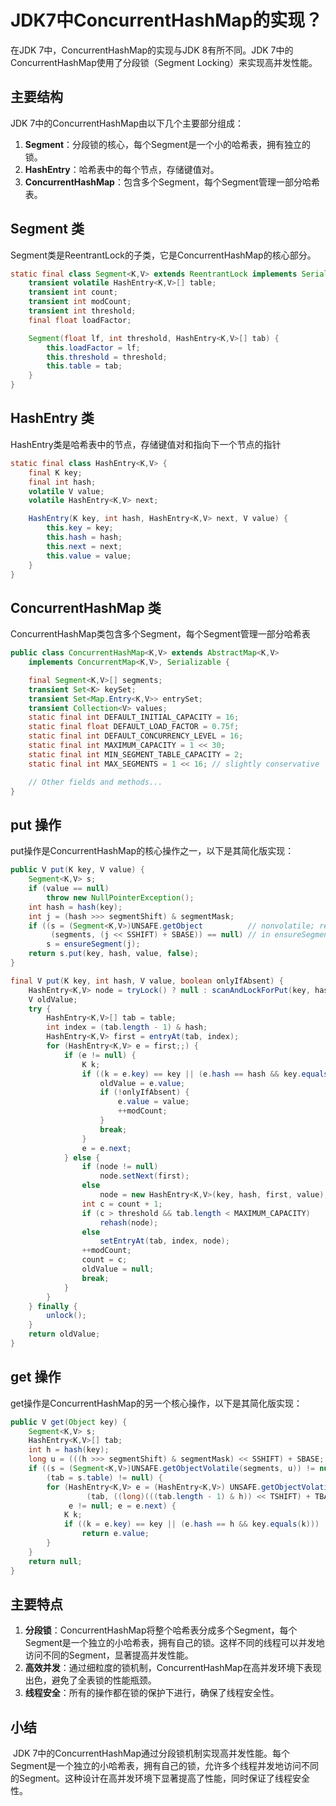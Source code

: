 #  JDK7中ConcurrentHashMap的实现？

在JDK 7中，ConcurrentHashMap的实现与JDK 8有所不同。JDK 7中的ConcurrentHashMap使用了分段锁（Segment Locking）来实现高并发性能。

## **主要结构**

JDK 7中的ConcurrentHashMap由以下几个主要部分组成：

1.  **Segment**：分段锁的核心，每个Segment是一个小的哈希表，拥有独立的锁。
2.  **HashEntry**：哈希表中的每个节点，存储键值对。
3.  **ConcurrentHashMap**：包含多个Segment，每个Segment管理一部分哈希表。

## **Segment 类**

Segment类是ReentrantLock的子类，它是ConcurrentHashMap的核心部分。

```java
static final class Segment<K,V> extends ReentrantLock implements Serializable {
    transient volatile HashEntry<K,V>[] table;
    transient int count;
    transient int modCount;
    transient int threshold;
    final float loadFactor;

    Segment(float lf, int threshold, HashEntry<K,V>[] tab) {
        this.loadFactor = lf;
        this.threshold = threshold;
        this.table = tab;
    }
}
```

## **HashEntry 类**

HashEntry类是哈希表中的节点，存储键值对和指向下一个节点的指针

```java
static final class HashEntry<K,V> {
    final K key;
    final int hash;
    volatile V value;
    volatile HashEntry<K,V> next;

    HashEntry(K key, int hash, HashEntry<K,V> next, V value) {
        this.key = key;
        this.hash = hash;
        this.next = next;
        this.value = value;
    }
}
```

## **ConcurrentHashMap 类**

ConcurrentHashMap类包含多个Segment，每个Segment管理一部分哈希表

```java
public class ConcurrentHashMap<K,V> extends AbstractMap<K,V>
    implements ConcurrentMap<K,V>, Serializable {

    final Segment<K,V>[] segments;
    transient Set<K> keySet;
    transient Set<Map.Entry<K,V>> entrySet;
    transient Collection<V> values;
    static final int DEFAULT_INITIAL_CAPACITY = 16;
    static final float DEFAULT_LOAD_FACTOR = 0.75f;
    static final int DEFAULT_CONCURRENCY_LEVEL = 16;
    static final int MAXIMUM_CAPACITY = 1 << 30;
    static final int MIN_SEGMENT_TABLE_CAPACITY = 2;
    static final int MAX_SEGMENTS = 1 << 16; // slightly conservative

    // Other fields and methods...
}
```

## **put 操作**

put操作是ConcurrentHashMap的核心操作之一，以下是其简化版实现：

```java
public V put(K key, V value) {
    Segment<K,V> s;
    if (value == null)
        throw new NullPointerException();
    int hash = hash(key);
    int j = (hash >>> segmentShift) & segmentMask;
    if ((s = (Segment<K,V>)UNSAFE.getObject          // nonvolatile; recheck
         (segments, (j << SSHIFT) + SBASE)) == null) // in ensureSegment
        s = ensureSegment(j);
    return s.put(key, hash, value, false);
}

final V put(K key, int hash, V value, boolean onlyIfAbsent) {
    HashEntry<K,V> node = tryLock() ? null : scanAndLockForPut(key, hash, value);
    V oldValue;
    try {
        HashEntry<K,V>[] tab = table;
        int index = (tab.length - 1) & hash;
        HashEntry<K,V> first = entryAt(tab, index);
        for (HashEntry<K,V> e = first;;) {
            if (e != null) {
                K k;
                if ((k = e.key) == key || (e.hash == hash && key.equals(k))) {
                    oldValue = e.value;
                    if (!onlyIfAbsent) {
                        e.value = value;
                        ++modCount;
                    }
                    break;
                }
                e = e.next;
            } else {
                if (node != null)
                    node.setNext(first);
                else
                    node = new HashEntry<K,V>(key, hash, first, value);
                int c = count + 1;
                if (c > threshold && tab.length < MAXIMUM_CAPACITY)
                    rehash(node);
                else
                    setEntryAt(tab, index, node);
                ++modCount;
                count = c;
                oldValue = null;
                break;
            }
        }
    } finally {
        unlock();
    }
    return oldValue;
}
```

## **get 操作**

get操作是ConcurrentHashMap的另一个核心操作，以下是其简化版实现：

```java
public V get(Object key) {
    Segment<K,V> s;
    HashEntry<K,V>[] tab;
    int h = hash(key);
    long u = (((h >>> segmentShift) & segmentMask) << SSHIFT) + SBASE;
    if ((s = (Segment<K,V>)UNSAFE.getObjectVolatile(segments, u)) != null &&
        (tab = s.table) != null) {
        for (HashEntry<K,V> e = (HashEntry<K,V>) UNSAFE.getObjectVolatile
                 (tab, ((long)(((tab.length - 1) & h)) << TSHIFT) + TBASE);
             e != null; e = e.next) {
            K k;
            if ((k = e.key) == key || (e.hash == h && key.equals(k)))
                return e.value;
        }
    }
    return null;
}
```

## **主要特点**

1.  **分段锁**：ConcurrentHashMap将整个哈希表分成多个Segment，每个Segment是一个独立的小哈希表，拥有自己的锁。这样不同的线程可以并发地访问不同的Segment，显著提高并发性能。
2.  **高效并发**：通过细粒度的锁机制，ConcurrentHashMap在高并发环境下表现出色，避免了全表锁的性能瓶颈。
3.  **线程安全**：所有的操作都在锁的保护下进行，确保了线程安全性。

## 小结

​	JDK 7中的ConcurrentHashMap通过分段锁机制实现高并发性能。每个Segment是一个独立的小哈希表，拥有自己的锁，允许多个线程并发地访问不同的Segment。这种设计在高并发环境下显著提高了性能，同时保证了线程安全性。

